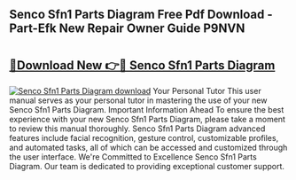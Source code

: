 ## Senco Sfn1 Parts Diagram Free Pdf Download - Part-Efk New Repair Owner Guide P9NVN

# <h2><a href="http://dfj360b.blite.top/?on=Senco+Sfn1+Parts+Diagram">🔗Download New 👉🔴 Senco Sfn1 Parts Diagram</a></h2>

[![Senco Sfn1 Parts Diagram download](https://i.imgur.com/lujVjoI.png)](http://dfj360b.blite.top/?on=Senco+Sfn1+Parts+Diagram)
Your Personal Tutor This user manual serves as your personal tutor in mastering the use of your new Senco Sfn1 Parts Diagram. Important Information Ahead To ensure the best experience with your new Senco Sfn1 Parts Diagram, please take a moment to review this manual thoroughly. Senco Sfn1 Parts Diagram advanced features include facial recognition, gesture control, customizable profiles, and automated tasks, all of which can be accessed and customized through the user interface. We're Committed to Excellence Senco Sfn1 Parts Diagram. Our team is dedicated to providing exceptional customer support.
